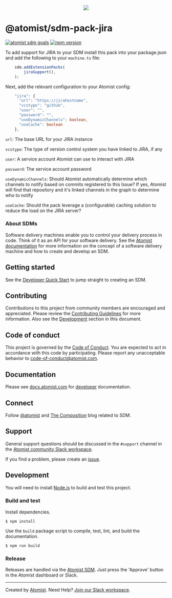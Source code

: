 <p align="center">
  <img src="https://images.atomist.com/sdm/SDM-Logo-Dark.png">
</p>

# @atomist/sdm-pack-jira

[![atomist sdm goals](http://badge.atomist.com/T29E48P34/atomist-seeds/sdm-pack/24939d09-fe00-4a7a-8d52-0fc4c9672100)](https://app.atomist.com/workspace/T29E48P34)
[![npm version](https://img.shields.io/npm/v/@atomist-seeds/sdm-pack.svg)](https://www.npmjs.com/package/@atomist-seeds/sdm-pack)

To add support for JIRA to your SDM install this pack into your package.json and add the following to your `machine.ts` file:

```typescript
    sdm.addExtensionPacks(
        jiraSupport(),
    );
```

Next, add the relevant configuration to your Atomist config:

```typescript
    "jira": {
      "url": "https://jirahostname",
      "vcstype": "github",
      "user": "",
      "password": "",
      "useDynamicChannels": boolean,
      "useCache": boolean
    },
```

`url`: The base URL for your JIRA instance

`vcstype`: The type of version control system you have linked to JIRA, if any

`user`: A service account Atomist can use to interact with JIRA

`password`: The service account password

`useDynamicChannels`: Should Atomist automatically determine which channels to notify based on commits registered to this Issue?  If yes, Atomist will find that repository and it's linked channels in the graph to determine who to notify

`useCache`: Should the pack leverage a (configurable) caching solution to reduce the load on the JIRA server?


### About SDMs
Software delivery machines enable you to control your delivery process
in code.  Think of it as an API for your software delivery.  See the
[Atomist documentation][atomist-doc] for more information on the
concept of a software delivery machine and how to create and develop
an SDM.

[atomist-doc]: https://docs.atomist.com/ (Atomist Documentation)

## Getting started

See the [Developer Quick Start][atomist-quick] to jump straight to
creating an SDM.

[atomist-quick]: https://docs.atomist.com/quick-start/ (Atomist - Developer Quick Start)

## Contributing

Contributions to this project from community members are encouraged
and appreciated. Please review the [Contributing
Guidelines](CONTRIBUTING.md) for more information. Also see the
[Development](#development) section in this document.

## Code of conduct

This project is governed by the [Code of
Conduct](CODE_OF_CONDUCT.md). You are expected to act in accordance
with this code by participating. Please report any unacceptable
behavior to code-of-conduct@atomist.com.

## Documentation

Please see [docs.atomist.com][atomist-doc] for
[developer][atomist-doc-sdm] documentation.

[atomist-doc-sdm]: https://docs.atomist.com/developer/sdm/ (Atomist Documentation - SDM Developer)

## Connect

Follow [@atomist][atomist-twitter] and [The Composition][atomist-blog]
blog related to SDM.

[atomist-twitter]: https://twitter.com/atomist (Atomist on Twitter)
[atomist-blog]: https://the-composition.com/ (The Composition - The Official Atomist Blog)

## Support

General support questions should be discussed in the `#support`
channel in the [Atomist community Slack workspace][slack].

If you find a problem, please create an [issue][].

[issue]: https://github.com/atomist-seeds/sdm-pack/issues

## Development

You will need to install [Node.js][node] to build and test this
project.

[node]: https://nodejs.org/ (Node.js)

### Build and test

Install dependencies.

```
$ npm install
```

Use the `build` package script to compile, test, lint, and build the
documentation.

```
$ npm run build
```

### Release

Releases are handled via the [Atomist SDM][atomist-sdm].  Just press
the 'Approve' button in the Atomist dashboard or Slack.

[atomist-sdm]: https://github.com/atomist/atomist-sdm (Atomist Software Delivery Machine)

---

Created by [Atomist][atomist].
Need Help?  [Join our Slack workspace][slack].

[atomist]: https://atomist.com/ (Atomist - How Teams Deliver Software)
[slack]: https://join.atomist.com/ (Atomist Community Slack)
